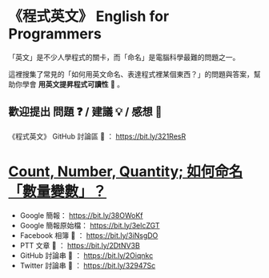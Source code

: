 # 《程式英文》 English for Programmers

「英文」是不少人學程式的關卡，而「命名」是電腦科學最難的問題之一。

這裡搜集了常見的「如何用英文命名、表達程式裡某個東西？」的問題與答案，幫助你學會 **用英文提昇程式可讀性** 🔎 。

## 歡迎提出 問題 ❓ / 建議 💡 / 感想 💭

《程式英文》 GitHub 討論區 💬 ： https://bit.ly/321ResR

# [Count, Number, Quantity; 如何命名「數量變數」？](https://bit.ly/38OWoKf)

* Google 簡報： https://bit.ly/38OWoKf
* Google 簡報原始檔： https://bit.ly/3elcZGT
* Facebook 相簿 💬 ： https://bit.ly/3iNsgDO
* PTT 文章 💬 ： https://bit.ly/2DtNV3B
* GitHub 討論串 💬 ： https://bit.ly/2Oiqnkc
* Twitter 討論串 💬 ： https://bit.ly/32947Sc
